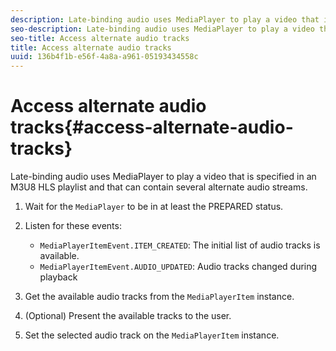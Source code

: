 ```yaml
---
description: Late-binding audio uses MediaPlayer to play a video that is specified in an M3U8 HLS playlist and that can contain several alternate audio streams.
seo-description: Late-binding audio uses MediaPlayer to play a video that is specified in an M3U8 HLS playlist and that can contain several alternate audio streams.
seo-title: Access alternate audio tracks
title: Access alternate audio tracks
uuid: 136b4f1b-e56f-4a8a-a961-05193434558c
---
```


# Access alternate audio tracks{#access-alternate-audio-tracks}

Late-binding audio uses MediaPlayer to play a video that is specified in an M3U8 HLS playlist and that can contain several alternate audio streams.

1. Wait for the `MediaPlayer` to be in at least the PREPARED status.
1. Listen for these events:

    * `MediaPlayerItemEvent.ITEM_CREATED`: The initial list of audio tracks is available.
    * `MediaPlayerItemEvent.AUDIO_UPDATED`: Audio tracks changed during playback

1. Get the available audio tracks from the `MediaPlayerItem` instance.
1. (Optional) Present the available tracks to the user.
1. Set the selected audio track on the `MediaPlayerItem` instance.
